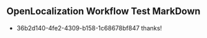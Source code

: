 ## OpenLocalization Workflow Test MarkDown
* 36b2d140-4fe2-4309-b158-1c68678bf847 
thanks!<!--HONumber=Mar16_HO4-->
